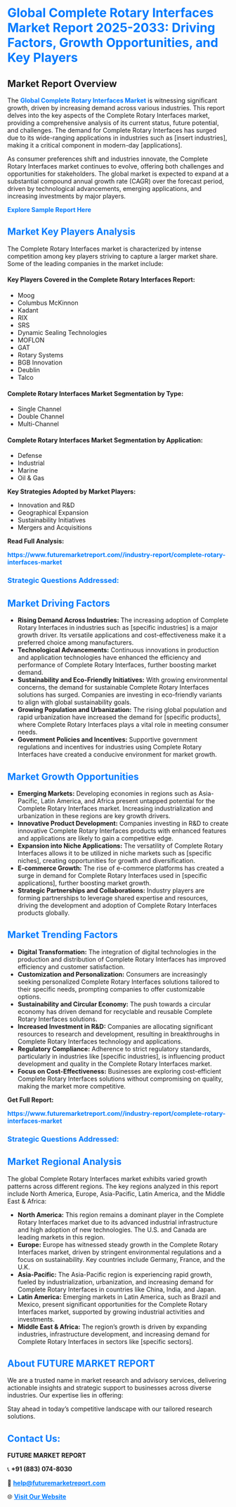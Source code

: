 <h1 style="color: #007BFF;">Global Complete Rotary Interfaces Market Report 2025-2033: Driving Factors, Growth Opportunities, and Key Players</h1>

<section id="overview">
<h2>Market Report Overview</h2>
<p>The <a href="https://www.futuremarketreport.com//industry-report/complete-rotary-interfaces-market" style="color: #007BFF; text-decoration: none;"><strong>Global Complete Rotary Interfaces Market</strong></a> is witnessing significant growth, driven by increasing demand across various industries. This report delves into the key aspects of the Complete Rotary Interfaces market, providing a comprehensive analysis of its current status, future potential, and challenges. The demand for Complete Rotary Interfaces has surged due to its wide-ranging applications in industries such as [insert industries], making it a critical component in modern-day [applications].</p>
<p>As consumer preferences shift and industries innovate, the Complete Rotary Interfaces market continues to evolve, offering both challenges and opportunities for stakeholders. The global market is expected to expand at a substantial compound annual growth rate (CAGR) over the forecast period, driven by technological advancements, emerging applications, and increasing investments by major players.</p>
</section>

<section id="overview">
<p><a href="https://www.futuremarketreport.com//request-sample/reportId=60961" style="color: #007BFF; text-decoration: none;"><strong>Explore Sample Report Here</strong></a></p>
</section>

<section id="key-players">
<h2 style="color: #007BFF;">Market Key Players Analysis</h2>
<p>The Complete Rotary Interfaces market is characterized by intense competition among key players striving to capture a larger market share. Some of the leading companies in the market include:</p>
<h4>Key Players Covered in the Complete Rotary Interfaces Report:</h4>
<ul><li>Moog</li><li>Columbus McKinnon</li><li>Kadant</li><li>RIX</li><li>SRS</li><li>Dynamic Sealing Technologies</li><li>MOFLON</li><li>GAT</li><li>Rotary Systems</li><li>BGB Innovation</li><li>Deublin</li><li>Talco</li></ul>
<h4>Complete Rotary Interfaces Market Segmentation by Type:</h4>
<ul><li>Single Channel</li><li>Double Channel</li><li>Multi-Channel</li></ul>

<h4>Complete Rotary Interfaces Market Segmentation by Application:</h4>
<ul><li>Defense</li><li>Industrial</li><li>Marine</li><li>Oil &amp; Gas</li></ul>
<p><strong>Key Strategies Adopted by Market Players:</strong></p>
<ul>
<li>Innovation and R&D</li>
<li>Geographical Expansion</li>
<li>Sustainability Initiatives</li>
<li>Mergers and Acquisitions</li>
</ul>
</section>

<section>
<p><strong>Read Full Analysis: </strong></p><a href="https://www.futuremarketreport.com//industry-report/complete-rotary-interfaces-market" style="color: #007BFF; text-decoration: none;"><strong>https://www.futuremarketreport.com//industry-report/complete-rotary-interfaces-market</strong></a>
<h3 style="color: #007BFF;">Strategic Questions Addressed:</h3>
</section>

<section id="driving-factors">
<h2 style="color: #007BFF;">Market Driving Factors</h2>
<ul>
<li><strong>Rising Demand Across Industries:</strong> The increasing adoption of Complete Rotary Interfaces in industries such as [specific industries] is a major growth driver. Its versatile applications and cost-effectiveness make it a preferred choice among manufacturers.</li>
<li><strong>Technological Advancements:</strong> Continuous innovations in production and application technologies have enhanced the efficiency and performance of Complete Rotary Interfaces, further boosting market demand.</li>
<li><strong>Sustainability and Eco-Friendly Initiatives:</strong> With growing environmental concerns, the demand for sustainable Complete Rotary Interfaces solutions has surged. Companies are investing in eco-friendly variants to align with global sustainability goals.</li>
<li><strong>Growing Population and Urbanization:</strong> The rising global population and rapid urbanization have increased the demand for [specific products], where Complete Rotary Interfaces plays a vital role in meeting consumer needs.</li>
<li><strong>Government Policies and Incentives:</strong> Supportive government regulations and incentives for industries using Complete Rotary Interfaces have created a conducive environment for market growth.</li>
</ul>
</section>

<section id="growth-opportunities">
<h2 style="color: #007BFF;">Market Growth Opportunities</h2>
<ul>
<li><strong>Emerging Markets:</strong> Developing economies in regions such as Asia-Pacific, Latin America, and Africa present untapped potential for the Complete Rotary Interfaces market. Increasing industrialization and urbanization in these regions are key growth drivers.</li>
<li><strong>Innovative Product Development:</strong> Companies investing in R&D to create innovative Complete Rotary Interfaces products with enhanced features and applications are likely to gain a competitive edge.</li>
<li><strong>Expansion into Niche Applications:</strong> The versatility of Complete Rotary Interfaces allows it to be utilized in niche markets such as [specific niches], creating opportunities for growth and diversification.</li>
<li><strong>E-commerce Growth:</strong> The rise of e-commerce platforms has created a surge in demand for Complete Rotary Interfaces used in [specific applications], further boosting market growth.</li>
<li><strong>Strategic Partnerships and Collaborations:</strong> Industry players are forming partnerships to leverage shared expertise and resources, driving the development and adoption of Complete Rotary Interfaces products globally.</li>
</ul>
</section>

<section id="trending-factors">
<h2 style="color: #007BFF;">Market Trending Factors</h2>
<ul>
<li><strong>Digital Transformation:</strong> The integration of digital technologies in the production and distribution of Complete Rotary Interfaces has improved efficiency and customer satisfaction.</li>
<li><strong>Customization and Personalization:</strong> Consumers are increasingly seeking personalized Complete Rotary Interfaces solutions tailored to their specific needs, prompting companies to offer customizable options.</li>
<li><strong>Sustainability and Circular Economy:</strong> The push towards a circular economy has driven demand for recyclable and reusable Complete Rotary Interfaces solutions.</li>
<li><strong>Increased Investment in R&D:</strong> Companies are allocating significant resources to research and development, resulting in breakthroughs in Complete Rotary Interfaces technology and applications.</li>
<li><strong>Regulatory Compliance:</strong> Adherence to strict regulatory standards, particularly in industries like [specific industries], is influencing product development and quality in the Complete Rotary Interfaces market.</li>
<li><strong>Focus on Cost-Effectiveness:</strong> Businesses are exploring cost-efficient Complete Rotary Interfaces solutions without compromising on quality, making the market more competitive.</li>
</ul>
</section>

<section>
<p><strong>Get Full Report: </strong></p><a href="https://www.futuremarketreport.com//industry-report/complete-rotary-interfaces-market" style="color: #007BFF; text-decoration: none;"><strong>https://www.futuremarketreport.com//industry-report/complete-rotary-interfaces-market</strong></a>
<h3 style="color: #007BFF;">Strategic Questions Addressed:</h3>
</section>


<section id="regional-analysis">
<h2 style="color: #007BFF;">Market Regional Analysis</h2>
<p>The global Complete Rotary Interfaces market exhibits varied growth patterns across different regions. The key regions analyzed in this report include North America, Europe, Asia-Pacific, Latin America, and the Middle East & Africa:</p>
<ul>
<li><strong>North America:</strong> This region remains a dominant player in the Complete Rotary Interfaces market due to its advanced industrial infrastructure and high adoption of new technologies. The U.S. and Canada are leading markets in this region.</li>
<li><strong>Europe:</strong> Europe has witnessed steady growth in the Complete Rotary Interfaces market, driven by stringent environmental regulations and a focus on sustainability. Key countries include Germany, France, and the U.K.</li>
<li><strong>Asia-Pacific:</strong> The Asia-Pacific region is experiencing rapid growth, fueled by industrialization, urbanization, and increasing demand for Complete Rotary Interfaces in countries like China, India, and Japan.</li>
<li><strong>Latin America:</strong> Emerging markets in Latin America, such as Brazil and Mexico, present significant opportunities for the Complete Rotary Interfaces market, supported by growing industrial activities and investments.</li>
<li><strong>Middle East & Africa:</strong> The region’s growth is driven by expanding industries, infrastructure development, and increasing demand for Complete Rotary Interfaces in sectors like [specific sectors].</li>
</ul>
</section>

<footer>
<h2 style="color: #007BFF;">About FUTURE MARKET REPORT</h2>
<p>We are a trusted name in market research and advisory services, delivering actionable insights and strategic support to businesses across diverse industries. Our expertise lies in offering:</p>

<p>Stay ahead in today’s competitive landscape with our tailored research solutions.</p>

<h2 style="color: #007BFF;">Contact Us:</h2>
<p><strong>FUTURE MARKET REPORT</strong></p>
<p>📞 <strong>+91 (883) 074-8030</strong></p>
<p>📧 <strong><a href="mailto:help@futuremarketreport.com" style="color: #007BFF;">help@futuremarketreport.com</a></strong></p>
<p>🌐 <strong><a href="https://www.futuremarketreport.com/" style="color: #007BFF;">Visit Our Website</a></strong></p>
</footer>
